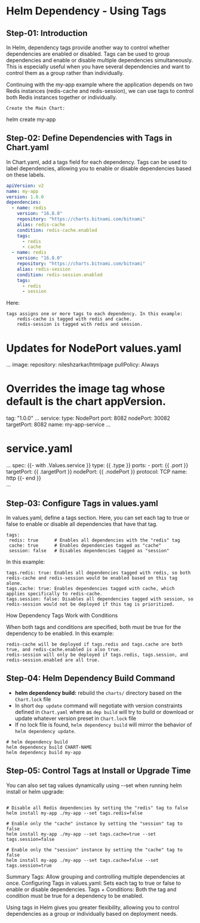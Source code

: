 # Helm Dependency - Using Tags




## Step-01: Introduction
In Helm, dependency tags provide another way to control whether dependencies are enabled or disabled. Tags can be used to group dependencies and enable or disable multiple dependencies simultaneously. This is especially useful when you have several dependencies and want to control them as a group rather than individually.

Continuing with the my-app example where the application depends on two Redis instances (redis-cache and redis-session), we can use tags to control both Redis instances together or individually.



    Create the Main Chart:
helm create my-app



 ## Step-02: Define Dependencies with Tags in Chart.yaml
In Chart.yaml, add a tags field for each dependency. Tags can be used to label dependencies, allowing you to enable or disable dependencies based on these labels.
```yaml
apiVersion: v2
name: my-app
version: 1.0.0
dependencies:
  - name: redis
    version: "16.8.0"
    repository: "https://charts.bitnami.com/bitnami"
    alias: redis-cache
    condition: redis-cache.enabled
    tags:
      - redis
      - cache
  - name: redis
    version: "16.8.0"
    repository: "https://charts.bitnami.com/bitnami"
    alias: redis-session
    condition: redis-session.enabled
    tags:
      - redis
      - session
 ```
Here:

    tags assigns one or more tags to each dependency. In this example:
        redis-cache is tagged with redis and cache.
        redis-session is tagged with redis and session.


Updates for NodePort
values.yaml
===========
...
image:
  repository: nileshzarkar/htmlpage
  pullPolicy: Always
  # Overrides the image tag whose default is the chart appVersion.
  tag: "1.0.0"
...
service:
  type: NodePort
  port: 8082
  nodePort: 30082
  targetPort: 8082
  name: my-app-service
...  

service.yaml
============
...
spec:
  {{- with .Values.service }}
  type: {{ .type }}
  ports:
    - port: {{ .port }}
      targetPort: {{ .targetPort }}
      nodePort: {{ .nodePort }}
      protocol: TCP
      name: http
  {{- end }}  
...  


 ## Step-03: Configure Tags in values.yaml
 In values.yaml, define a tags section. Here, you can set each tag to true or false to enable or disable all dependencies that have that tag.
 ```t
 tags:
  redis: true      # Enables all dependencies with the "redis" tag
  cache: true      # Enables dependencies tagged as "cache"
  session: false   # Disables dependencies tagged as "session"
```
In this example:

    tags.redis: true: Enables all dependencies tagged with redis, so both redis-cache and redis-session would be enabled based on this tag alone.
    tags.cache: true: Enables dependencies tagged with cache, which applies specifically to redis-cache.
    tags.session: false: Disables all dependencies tagged with session, so redis-session would not be deployed if this tag is prioritized.



How Dependency Tags Work with Conditions

When both tags and conditions are specified, both must be true for the dependency to be enabled. In this example:

    redis-cache will be deployed if tags.redis and tags.cache are both true, and redis-cache.enabled is also true.
    redis-session will only be deployed if tags.redis, tags.session, and redis-session.enabled are all true.




## Step-04: Helm Dependency Build Command
- **helm dependency build:** rebuild the `charts/` directory based on the `Chart.lock` file
- In short `dep update` command will negotiate with version constraints defined in `Chart.yaml` where as `dep build` will try to build or download or update whatever version preset in `Chart.lock` file
- If no lock file is found, `helm dependency build` will mirror the behavior of `helm dependency update`.
```t
# helm dependency build
helm dependency build CHART-NAME
helm dependency build my-app
```



 ## Step-05: Control Tags at Install or Upgrade Time
 You can also set tag values dynamically using --set when running helm install or helm upgrade:
 ```t

# Disable all Redis dependencies by setting the "redis" tag to false
helm install my-app ./my-app --set tags.redis=false

# Enable only the "cache" instance by setting the "session" tag to false
helm install my-app ./my-app --set tags.cache=true --set tags.session=false

# Enable only the "session" instance by setting the "cache" tag to false
helm install my-app ./my-app --set tags.cache=false --set tags.session=true
```
Summary
    Tags: Allow grouping and controlling multiple dependencies at once.
    Configuring Tags in values.yaml: Sets each tag to true or false to enable or disable dependencies.
    Tags + Conditions: Both the tag and condition must be true for a dependency to be enabled.

Using tags in Helm gives you greater flexibility, allowing you to control dependencies as a group or individually based on deployment needs.